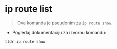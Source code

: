 # ip route list

> Ova komanda je pseudonim za  `ip route show`.

- Pogledaj dokumentaciju za izvornu komandu:

`tldr ip route show`
